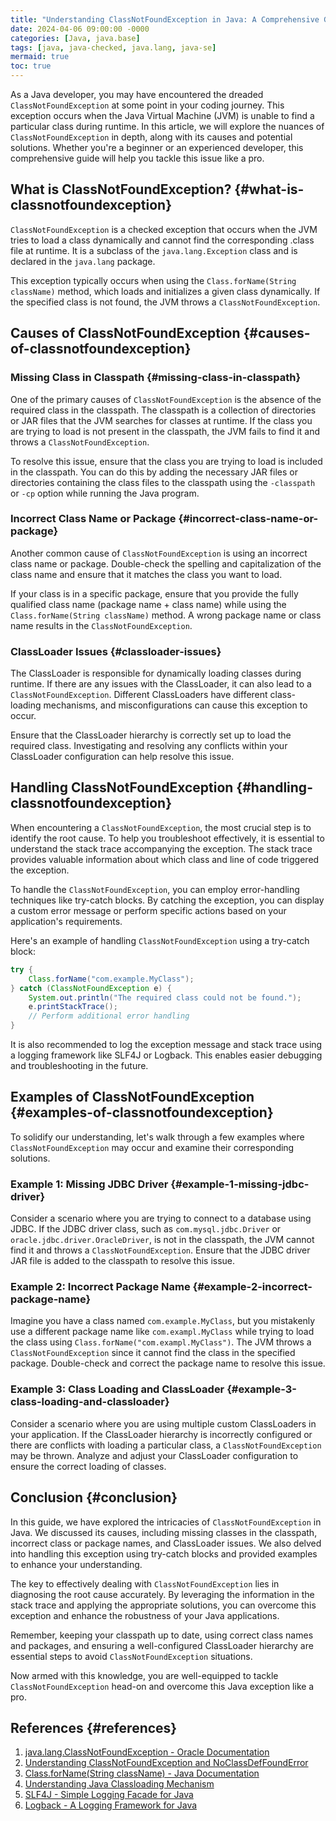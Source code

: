```yaml
---
title: "Understanding ClassNotFoundException in Java: A Comprehensive Guide"
date: 2024-04-06 09:00:00 -0000
categories: [Java, java.base]
tags: [java, java-checked, java.lang, java-se]
mermaid: true
toc: true
---
```



As a Java developer, you may have encountered the dreaded `ClassNotFoundException` at some point in your coding journey. This exception occurs when the Java Virtual Machine (JVM) is unable to find a particular class during runtime. In this article, we will explore the nuances of `ClassNotFoundException` in depth, along with its causes and potential solutions. Whether you're a beginner or an experienced developer, this comprehensive guide will help you tackle this issue like a pro.

## What is ClassNotFoundException? {#what-is-classnotfoundexception}

`ClassNotFoundException` is a checked exception that occurs when the JVM tries to load a class dynamically and cannot find the corresponding .class file at runtime. It is a subclass of the `java.lang.Exception` class and is declared in the `java.lang` package.

This exception typically occurs when using the `Class.forName(String className)` method, which loads and initializes a given class dynamically. If the specified class is not found, the JVM throws a `ClassNotFoundException`.

## Causes of ClassNotFoundException {#causes-of-classnotfoundexception}

### Missing Class in Classpath {#missing-class-in-classpath}

One of the primary causes of `ClassNotFoundException` is the absence of the required class in the classpath. The classpath is a collection of directories or JAR files that the JVM searches for classes at runtime. If the class you are trying to load is not present in the classpath, the JVM fails to find it and throws a `ClassNotFoundException`.

To resolve this issue, ensure that the class you are trying to load is included in the classpath. You can do this by adding the necessary JAR files or directories containing the class files to the classpath using the `-classpath` or `-cp` option while running the Java program.

### Incorrect Class Name or Package {#incorrect-class-name-or-package}

Another common cause of `ClassNotFoundException` is using an incorrect class name or package. Double-check the spelling and capitalization of the class name and ensure that it matches the class you want to load.

If your class is in a specific package, ensure that you provide the fully qualified class name (package name + class name) while using the `Class.forName(String className)` method. A wrong package name or class name results in the `ClassNotFoundException`.

### ClassLoader Issues {#classloader-issues}

The ClassLoader is responsible for dynamically loading classes during runtime. If there are any issues with the ClassLoader, it can also lead to a `ClassNotFoundException`. Different ClassLoaders have different class-loading mechanisms, and misconfigurations can cause this exception to occur.

Ensure that the ClassLoader hierarchy is correctly set up to load the required class. Investigating and resolving any conflicts within your ClassLoader configuration can help resolve this issue.

## Handling ClassNotFoundException {#handling-classnotfoundexception}

When encountering a `ClassNotFoundException`, the most crucial step is to identify the root cause. To help you troubleshoot effectively, it is essential to understand the stack trace accompanying the exception. The stack trace provides valuable information about which class and line of code triggered the exception.

To handle the `ClassNotFoundException`, you can employ error-handling techniques like try-catch blocks. By catching the exception, you can display a custom error message or perform specific actions based on your application's requirements. 

Here's an example of handling `ClassNotFoundException` using a try-catch block:

```java
try {
    Class.forName("com.example.MyClass");
} catch (ClassNotFoundException e) {
    System.out.println("The required class could not be found.");
    e.printStackTrace();
    // Perform additional error handling
}
```

It is also recommended to log the exception message and stack trace using a logging framework like SLF4J or Logback. This enables easier debugging and troubleshooting in the future.

## Examples of ClassNotFoundException {#examples-of-classnotfoundexception}

To solidify our understanding, let's walk through a few examples where `ClassNotFoundException` may occur and examine their corresponding solutions.

### Example 1: Missing JDBC Driver {#example-1-missing-jdbc-driver}

Consider a scenario where you are trying to connect to a database using JDBC. If the JDBC driver class, such as `com.mysql.jdbc.Driver` or `oracle.jdbc.driver.OracleDriver`, is not in the classpath, the JVM cannot find it and throws a `ClassNotFoundException`. Ensure that the JDBC driver JAR file is added to the classpath to resolve this issue.

### Example 2: Incorrect Package Name {#example-2-incorrect-package-name}

Imagine you have a class named `com.example.MyClass`, but you mistakenly use a different package name like `com.exampl.MyClass` while trying to load the class using `Class.forName("com.exampl.MyClass")`. The JVM throws a `ClassNotFoundException` since it cannot find the class in the specified package. Double-check and correct the package name to resolve this issue.

### Example 3: Class Loading and ClassLoader {#example-3-class-loading-and-classloader}

Consider a scenario where you are using multiple custom ClassLoaders in your application. If the ClassLoader hierarchy is incorrectly configured or there are conflicts with loading a particular class, a `ClassNotFoundException` may be thrown. Analyze and adjust your ClassLoader configuration to ensure the correct loading of classes.

## Conclusion {#conclusion}

In this guide, we have explored the intricacies of `ClassNotFoundException` in Java. We discussed its causes, including missing classes in the classpath, incorrect class or package names, and ClassLoader issues. We also delved into handling this exception using try-catch blocks and provided examples to enhance your understanding.

The key to effectively dealing with `ClassNotFoundException` lies in diagnosing the root cause accurately. By leveraging the information in the stack trace and applying the appropriate solutions, you can overcome this exception and enhance the robustness of your Java applications.

Remember, keeping your classpath up to date, using correct class names and packages, and ensuring a well-configured ClassLoader hierarchy are essential steps to avoid `ClassNotFoundException` situations.

Now armed with this knowledge, you are well-equipped to tackle `ClassNotFoundException` head-on and overcome this Java exception like a pro.

## References {#references}

1. [java.lang.ClassNotFoundException - Oracle Documentation](https://docs.oracle.com/en/java/javase/11/docs/api/java.base/java/lang/ClassNotFoundException.html)
2. [Understanding ClassNotFoundException and NoClassDefFoundError](https://www.baeldung.com/java-classnotfoundexception-and-noclassdeffounderror)
3. [Class.forName(String className) - Java Documentation](https://docs.oracle.com/en/java/javase/11/docs/api/java.base/java/lang/Class.html#forName(java.lang.String))
4. [Understanding Java Classloading Mechanism](https://www.geeksforgeeks.org/understanding-java-classloading-mechanism/)
5. [SLF4J - Simple Logging Facade for Java](http://www.slf4j.org/)
6. [Logback - A Logging Framework for Java](http://logback.qos.ch/)
